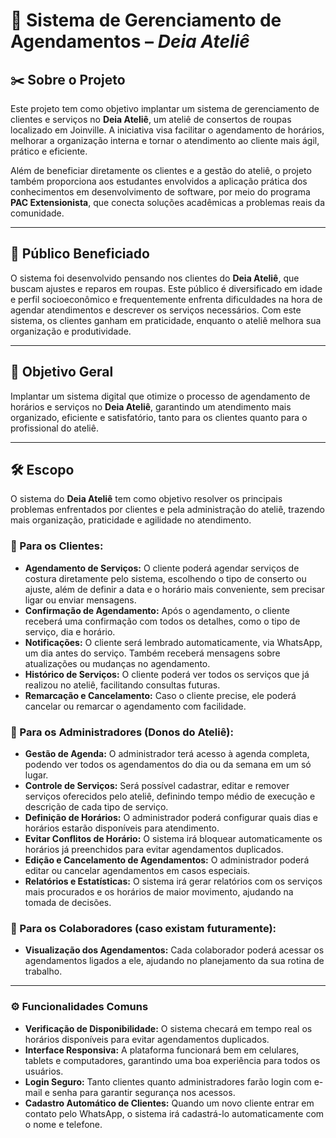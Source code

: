 # 📌 Sistema de Gerenciamento de Agendamentos – _Deia Ateliê_

## ✂️ Sobre o Projeto

Este projeto tem como objetivo implantar um sistema de gerenciamento de clientes e serviços no **Deia Ateliê**, um ateliê de consertos de roupas localizado em Joinville. A iniciativa visa facilitar o agendamento de horários, melhorar a organização interna e tornar o atendimento ao cliente mais ágil, prático e eficiente.

Além de beneficiar diretamente os clientes e a gestão do ateliê, o projeto também proporciona aos estudantes envolvidos a aplicação prática dos conhecimentos em desenvolvimento de software, por meio do programa **PAC Extensionista**, que conecta soluções acadêmicas a problemas reais da comunidade.

---

## 👥 Público Beneficiado

O sistema foi desenvolvido pensando nos clientes do **Deia Ateliê**, que buscam ajustes e reparos em roupas. Este público é diversificado em idade e perfil socioeconômico e frequentemente enfrenta dificuldades na hora de agendar atendimentos e descrever os serviços necessários. Com este sistema, os clientes ganham em praticidade, enquanto o ateliê melhora sua organização e produtividade.

---

## 🎯 Objetivo Geral

Implantar um sistema digital que otimize o processo de agendamento de horários e serviços no **Deia Ateliê**, garantindo um atendimento mais organizado, eficiente e satisfatório, tanto para os clientes quanto para o profissional do ateliê.

---

## 🛠️ Escopo

O sistema do **Deia Ateliê** tem como objetivo resolver os principais problemas enfrentados por clientes e pela administração do ateliê, trazendo mais organização, praticidade e agilidade no atendimento.

### 👗 Para os Clientes:

- **Agendamento de Serviços:** O cliente poderá agendar serviços de costura diretamente pelo sistema, escolhendo o tipo de conserto ou ajuste, além de definir a data e o horário mais conveniente, sem precisar ligar ou enviar mensagens.
- **Confirmação de Agendamento:** Após o agendamento, o cliente receberá uma confirmação com todos os detalhes, como o tipo de serviço, dia e horário.
- **Notificações:** O cliente será lembrado automaticamente, via WhatsApp, um dia antes do serviço. Também receberá mensagens sobre atualizações ou mudanças no agendamento.
- **Histórico de Serviços:** O cliente poderá ver todos os serviços que já realizou no ateliê, facilitando consultas futuras.
- **Remarcação e Cancelamento:** Caso o cliente precise, ele poderá cancelar ou remarcar o agendamento com facilidade.

### 🧵 Para os Administradores (Donos do Ateliê):

- **Gestão de Agenda:** O administrador terá acesso à agenda completa, podendo ver todos os agendamentos do dia ou da semana em um só lugar.
- **Controle de Serviços:** Será possível cadastrar, editar e remover serviços oferecidos pelo ateliê, definindo tempo médio de execução e descrição de cada tipo de serviço.
- **Definição de Horários:** O administrador poderá configurar quais dias e horários estarão disponíveis para atendimento.
- **Evitar Conflitos de Horário:** O sistema irá bloquear automaticamente os horários já preenchidos para evitar agendamentos duplicados.
- **Edição e Cancelamento de Agendamentos:** O administrador poderá editar ou cancelar agendamentos em casos especiais.
- **Relatórios e Estatísticas:** O sistema irá gerar relatórios com os serviços mais procurados e os horários de maior movimento, ajudando na tomada de decisões.

### 👥 Para os Colaboradores (caso existam futuramente):

- **Visualização dos Agendamentos:** Cada colaborador poderá acessar os agendamentos ligados a ele, ajudando no planejamento da sua rotina de trabalho.

---

### ⚙️ Funcionalidades Comuns

- **Verificação de Disponibilidade:** O sistema checará em tempo real os horários disponíveis para evitar agendamentos duplicados.
- **Interface Responsiva:** A plataforma funcionará bem em celulares, tablets e computadores, garantindo uma boa experiência para todos os usuários.
- **Login Seguro:** Tanto clientes quanto administradores farão login com e-mail e senha para garantir segurança nos acessos.
- **Cadastro Automático de Clientes:** Quando um novo cliente entrar em contato pelo WhatsApp, o sistema irá cadastrá-lo automaticamente com o nome e telefone.

